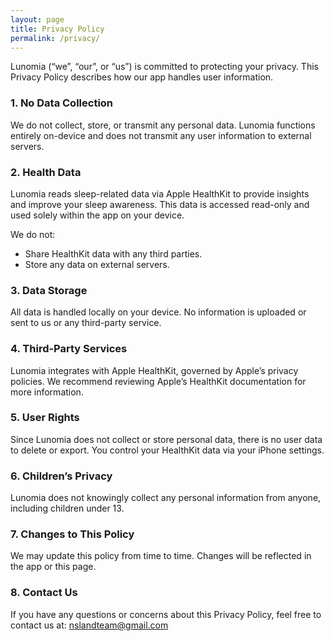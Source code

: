 ```yaml
---
layout: page
title: Privacy Policy
permalink: /privacy/
---
```


Lunomia (“we”, “our”, or “us”) is committed to protecting your privacy. This Privacy Policy describes how our app handles user information.

### 1. No Data Collection

We do not collect, store, or transmit any personal data. Lunomia functions entirely on-device and does not transmit any user information to external servers.

### 2. Health Data

Lunomia reads sleep-related data via Apple HealthKit to provide insights and improve your sleep awareness. This data is accessed read-only and used solely within the app on your device.

We do not:

- Share HealthKit data with any third parties.
- Store any data on external servers.

### 3. Data Storage

All data is handled locally on your device. No information is uploaded or sent to us or any third-party service.

### 4. Third-Party Services

Lunomia integrates with Apple HealthKit, governed by Apple’s privacy policies. We recommend reviewing Apple’s HealthKit documentation for more information.

### 5. User Rights

Since Lunomia does not collect or store personal data, there is no user data to delete or export. You control your HealthKit data via your iPhone settings.

### 6. Children’s Privacy

Lunomia does not knowingly collect any personal information from anyone, including children under 13.

### 7. Changes to This Policy

We may update this policy from time to time. Changes will be reflected in the app or this page.

### 8. Contact Us

If you have any questions or concerns about this Privacy Policy, feel free to contact us at:
nslandteam@gmail.com
